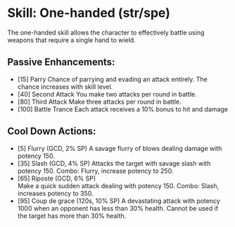 # Skill: One-handed (str/spe)
The one-handed skill allows the character to effectively battle using weapons
that require a single hand to wield.

## Passive Enhancements:

- [15] Parry
  Chance of parrying and evading an attack entirely. The chance increases with
  skill level.
- [40] Second Attack
  You make two attacks per round in battle.
- [80] Third Attack
  Make three attacks per round in battle.
- [100] Battle Trance
  Each attack receives a 10% bonus to hit and damage

## Cool Down Actions:

- [5] Flurry (GCD, 2% SP)
  A savage flurry of blows dealing damage with potency 150.
- [35] Slash (GCD, 4% SP)
  Attacks the target with savage slash with potency 150. Combo: Flurry, increase
  potency to 250.
- [65] Riposte (GCD, 6% SP)     
  Make a quick sudden attack dealing with potency 150. Combo: Slash, increases
  potency to 350.
- [95] Coup de grace (120s, 10% SP)
  A devastating attack with potency 1000 when an opponent has less than 30%
  health. Cannot be used if the target has more than 30% health.
